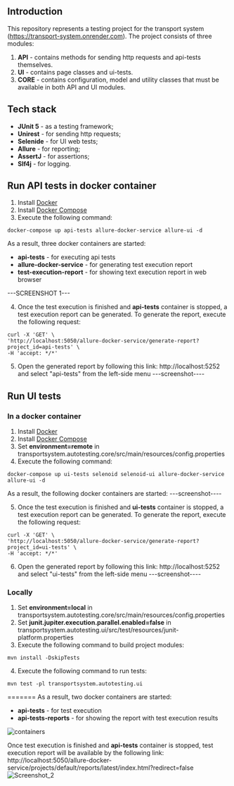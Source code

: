## Introduction
This repository represents a testing project for the transport system (https://transport-system.onrender.com).
The project consists of three modules:
1. **API** - contains methods for sending http requests and api-tests themselves.
2. **UI** - contains page classes and ui-tests.
3. **CORE** - contains configuration, model and utility classes that must be available in both API and UI modules.

## Tech stack
* **JUnit 5** - as a testing framework;
* **Unirest** - for sending http requests;
* **Selenide** - for UI web tests;
* **Allure** - for reporting;
* **AssertJ** - for assertions;
* **Slf4j** - for logging.

## Run API tests in docker container
1. Install [Docker](https://docs.docker.com/install/)
2. Install [Docker Compose](https://docs.docker.com/compose/install/)
3. Execute the following command:
```
docker-compose up api-tests allure-docker-service allure-ui -d
```

As a result, three docker containers are started:
* **api-tests** - for executing api tests
* **allure-docker-service** - for generating test execution report
* **test-execution-report** - for showing text execution report in web browser

---SCREENSHOT 1---

4. Once the test execution is finished and **api-tests** container is stopped, a test execution report can be generated. To generate the report, execute the following request:
```
curl -X 'GET' \
'http://localhost:5050/allure-docker-service/generate-report?project_id=api-tests' \
-H 'accept: */*'
```

5. Open the generated report by following this link: http://localhost:5252 and select "api-tests" from the left-side menu
---screenshot----

## Run UI tests
### In a docker container
1. Install [Docker](https://docs.docker.com/install/)
2. Install [Docker Compose](https://docs.docker.com/compose/install/)
3.  Set **environment=remote** in transportsystem.autotesting.core/src/main/resources/config.properties
4. Execute the following command:
```
docker-compose up ui-tests selenoid selenoid-ui allure-docker-service allure-ui -d
```
As a result, the following docker containers are started:
---screenshot----

5. Once the test execution is finished and **ui-tests** container is stopped, a test execution report can be generated. To generate the report, execute the following request:
```
curl -X 'GET' \
'http://localhost:5050/allure-docker-service/generate-report?project_id=ui-tests' \
-H 'accept: */*'
```

6. Open the generated report by following this link: http://localhost:5252 and select "ui-tests" from the left-side menu
   ---screenshot----

### Locally
1. Set **environment=local** in transportsystem.autotesting.core/src/main/resources/config.properties
2. Set **junit.jupiter.execution.parallel.enabled=false** in transportsystem.autotesting.ui/src/test/resources/junit-platform.properties
3. Execute the following command to build project modules:
```
mvn install -DskipTests
```
4. Execute the following command to run tests:
```
mvn test -pl transportsystem.autotesting.ui
```
=======
As a result, two docker containers are started:
* **api-tests** - for test execution
* **api-tests-reports** - for showing the report with test execution results
  
![containers](https://github.com/user-attachments/assets/5e3e07fa-15a2-4bd3-9067-d7051b0180b7)

Once test execution is finished and **api-tests** container is stopped, test execution report will be available by the following link: http://localhost:5050/allure-docker-service/projects/default/reports/latest/index.html?redirect=false
![Screenshot_2](https://github.com/user-attachments/assets/83380aa0-a4c7-4217-a765-dc089e56da77)
